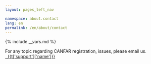 ```yaml
---
layout: pages_left_nav

namespace: about.contact
lang: en
permalink: /en/about/contact
---
```


{% include __vars.md %}

<!-- Content start -->
For any topic regarding CANFAR registration, issues, please email us. 
<span><a href="mailto:{{t['support']['link']}}" class="ui-link"><span class="glyphicon glyphicon-envelope"></span>&nbsp;&nbsp;{{t['support']['name']}}</a></span>

<!-- Content end -->
